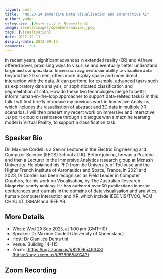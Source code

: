 ```yaml
---
layout: post
title:  "No.23-20 Immersive Data Visualisation and Interactive AI"
author: yadan
categories: [University of Queensland]
image: assets/images/speakers/maxime.jpeg
tags: [Visualisation]
date: 2022-12-11
display-date: 2023-09-13
comments: True
---
```

In recent years, significant advances in extended reality (XR) and AI have offered novel, promising ways to visualise and eventually better understand large and complex data. Immersion augments our ability to visualise data beyond the 2D screen, offers more display space and more direct interaction with the data. AI can perform, for example, advanced tasks such as exploratory data analysis, or sophisticated classification and segmentation of data. How do these two technologies merge to better inform human-in-the-loop approaches to support data-related tasks? In this talk I will first briefly introduce my previous work in Immersive Analytics, which includes the visualisation of abstract and 3D data in multiple XR scenarios. I will then present my recent work on immersive and interactive 3D point cloud classification through a dialogue with a machine learning model in Virtual Reality, to support a classification task.



## Speaker Bio
Dr. Maxime Cordeil is a Senior Lecturer in the Electric Engineering and Computer Science (EECS) School at UQ. Before joining, he was a Postdoc and then a Lecturer in the Immersive Analytics research group at Monash University. He obtained his PhD from the University of Toulouse and the Higher French Institute of Aeronautics and Space, France. In 2021 and 2023, Dr Cordeil has been recognised as Field Leader in Computer Graphics, for his work on Visualisation, by The Australian Research Magazine yearly ranking. He has authored over 60 publications in major conferences and journals in the domains of data visualisation and analytics, human-computer interaction and XR, which include IEEE VIS/TVCG, ACM CHI/UIST, ISMAR and IEEE VR.


## More Details
+ When: Wed 20 Sep 2023, at 1:00 pm (GMT+10)
+ Speaker: Dr Maxime Cordeil (University of Queensland)
+ Host: Dr Gianluca Demartini
+ Venue: Building 14-115
+ Zoom: [https://uqz.zoom.us/j/82896549343](https://uqz.zoom.us/j/82896549343)




## Zoom Recording
